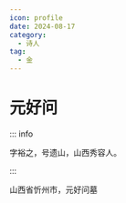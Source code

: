```yaml
---
icon: profile
date: 2024-08-17
category:
  - 诗人
tag:
  - 金
---
```


# 元好问

<!-- more -->


::: info

字裕之，号遗山，山西秀容人。

:::

山西省忻州市，元好问墓

<BiliBili bvid="BV1ap4y1p7Qe"  />

